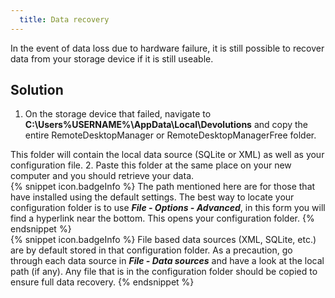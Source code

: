 ```yaml
---
  title: Data recovery
---
```

In the event of data loss due to hardware failure, it is still possible to recover data from your storage device if it is still useable.
## Solution
1. On the storage device that failed, navigate to **C:\Users\%USERNAME%\AppData\Local\Devolutions** and copy the entire RemoteDesktopManager or RemoteDesktopManagerFree folder.  

This folder will contain the local data source (SQLite or XML) as well as your configuration file.
2. Paste this folder at the same place on your new computer and you should retrieve your data.  
{% snippet icon.badgeInfo %}
The path mentioned here are for those that have installed using the default settings. The best way to locate your configuration folder is to use ***File - Options - Advanced***, in this form you will find a hyperlink near the bottom. This opens your configuration folder.
{% endsnippet %}  
{% snippet icon.badgeInfo %}
File based data sources (XML, SQLite, etc.) are by default stored in that configuration folder. As a precaution, go through each data source in ***File - Data sources*** and have a look at the local path (if any). Any file that is in the configuration folder should be copied to ensure full data recovery.
{% endsnippet %}
